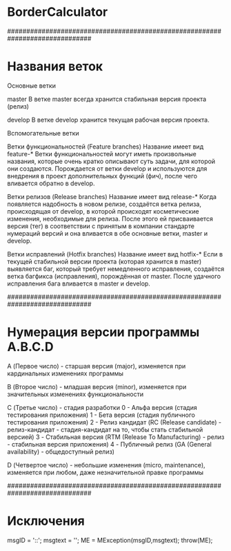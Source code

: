 # BorderCalculator
##############################################################################
# Названия веток

Основные ветки

master
В ветке master всегда хранится стабильная версия проекта (релиз)

develop
В ветке develop хранится текущая рабочая версия проекта.


Вспомогательные ветки

Ветки функциональностей (Feature branches)
Название имеет вид feature-*
Ветки функциональностей могут иметь произвольные названия, которые очень кратко описывают суть задачи,
для которой они создаются. Порождается от ветки develop и используются для внедрения в проект
дополнительных функций (фич), после чего вливается обратно в develop.

Ветки релизов (Release branches)
Название имеет вид release-*
Когда появляется надобность в новом релизе, создаётся ветка релиза, происходящая от develop, в которой
происходят косметические изменения, необходимые для релиза. После этого ей присваивается версия (тег)
в соответствии с принятым в компании стандарте нумераций версий и она вливается в обе основные ветки,
master и develop.

Ветки исправлений (Hotfix branches)
Название имеет вид hotfix-*
Если в текущей стабильной версии проекта (которая хранится в master) выявляется баг, который требует
немедленного исправления, создаётся ветка багфикса (исправления), порождённая от master. После
удачного исправления бага вливается в master и develop.


##############################################################################
# Нумерация версии программы A.B.C.D

A (Первое число) - старшая версия (major), изменяется при кардинальных изменениях программы

B (Второе число) - младшая версия (minor), изменяется при значительных изменениях функциональности

C (Третье число) - стадия разработки
0 - Альфа версия (стадия тестирования приложения)
1 - Бета версия (стадия публичного тестирования приложения)
2 - Релиз кандидат (RC (Release candidate) - релиз-кандидат - стадия-кандидат на то, чтобы стать стабильной версией)
3 - Стабильная версия (RTM (Release To Manufacturing) - релиз - стабильная версия приложения)
4 - Публичный релиз (GA (General availability) - общедоступный релиз)

D (Четвертое число) - небольшие изменения (micro, maintenance), изменяется при любом, даже незначительной правке программы


##############################################################################
# Исключения

msgID = '<Class>:<Method>:<NameOfExcepction>';
msgtext = '<Text message about exception.>';
ME = MException(msgID,msgtext);
throw(ME);



